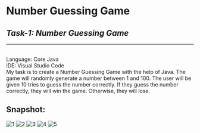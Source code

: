 # Number Guessing Game 
## _Task-1: Number Guessing Game_
---
<br/>
Language: Core Java
<br/>
IDE: Visual Studio Code
<br/>
My task is to create a Number Guessing Game with the help of Java. The game will randomly generate a number between 1 and 100. The user will be given 10 tries to guess the number correctly. If they guess the number correctly, they will win the game. Otherwise, they will lose.
<br/>
<h2>Snapshot:</h2>

![1](https://github.com/deblinaroy11/InternPe-Task1/assets/137715845/83df685e-ebc6-4b27-9fb5-a39ddfe7d47a)
![2](https://github.com/deblinaroy11/InternPe-Task1/assets/137715845/cabf4047-7bf4-4d06-9784-2de1199cd1ba)
![3](https://github.com/deblinaroy11/InternPe-Task1/assets/137715845/aa36fb4d-95da-49dd-bb31-15f9b8ff92f8)
![4](https://github.com/deblinaroy11/InternPe-Task1/assets/137715845/e7693a9e-a0e6-40b2-b977-19eb97168e9f)
![5](https://github.com/deblinaroy11/InternPe-Task1/assets/137715845/bb9fcbfe-d24e-43f3-8a75-e0ce303fbe53)
